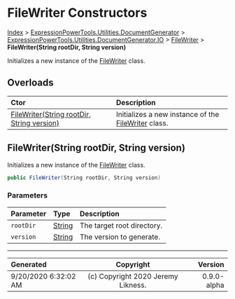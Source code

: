 ﻿# FileWriter Constructors

[Index](../index.md) > [ExpressionPowerTools.Utilities.DocumentGenerator](ExpressionPowerTools.Utilities.DocumentGenerator.a.md) > [ExpressionPowerTools.Utilities.DocumentGenerator.IO](ExpressionPowerTools.Utilities.DocumentGenerator.IO.n.md) > [FileWriter](ExpressionPowerTools.Utilities.DocumentGenerator.IO.FileWriter.cs.md) > **FileWriter(String rootDir, String version)**

Initializes a new instance of the [FileWriter](ExpressionPowerTools.Utilities.DocumentGenerator.IO.FileWriter.cs.md) class.

## Overloads

| Ctor | Description |
| :-- | :-- |
| [FileWriter(String rootDir, String version)](#filewriterstring-rootdir-string-version) | Initializes a new instance of the [FileWriter](ExpressionPowerTools.Utilities.DocumentGenerator.IO.FileWriter.cs.md) class. |

## FileWriter(String rootDir, String version)

Initializes a new instance of the [FileWriter](ExpressionPowerTools.Utilities.DocumentGenerator.IO.FileWriter.cs.md) class.

```csharp
public FileWriter(String rootDir, String version)
```

### Parameters

| Parameter | Type | Description |
| :-- | :-- | :-- |
| `rootDir` | [String](https://docs.microsoft.com/dotnet/api/system.string) | The target root directory. |
| `version` | [String](https://docs.microsoft.com/dotnet/api/system.string) | The version to generate. |



---

| Generated | Copyright | Version |
| :-- | :-: | --: |
| 9/20/2020 6:32:02 AM | (c) Copyright 2020 Jeremy Likness. | 0.9.0-alpha |
